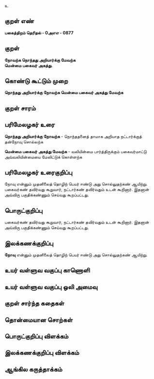 உ

## குறள் எண் 

**பகைத்திறம் தெரிதல் - 0அஎஎ - 0877**

## குறள் 

**நோவற்க நொந்தது அறியார்க்கு மேவற்க  
மென்மை பகைவர் அகத்து.**

## கொண்டு கூட்டும் முறை

**நொந்தது அறியார்க்கு நோவற்க மென்மை பகைவர் அகத்து மேவற்க**

## குறள் சாரம் 


## பரிமேலழகர் உரை

**நொந்தது அறியார்க்கு நோவற்க** - நொந்ததனைத் தாமாக அறியாத நட்டார்க்குத் தன்நோவு சொல்லற்க 

**மென்மை பகைவர் அகத்து மேவற்க** - வலியின்மை பார்த்திருக்கும் பகைவர்மாட்டு அவ்வலியின்மையை மேலிட்டுக் கொள்ளற்க

## பரிமேலழகர் உரைகுறிப்பு   

நோவு என்னும் முதனிலைத் தொழிற் பெயர் ஈண்டு அது சொல்லுதற்கண் ஆயிற்று. பகைவர்கண் தவிர்வது கூறுவார், நட்டார்கண் தவிர்வதும் உடன் கூறினார். இதனான் அவ்விரு பகுதிக்கண்ணும் செய்வது கூறப்பட்டது.

## பொருட்குறிப்பு 

பகைவர்கண் தவிர்வது கூறுவார், நட்டார்கண் தவிர்வதும் உடன் கூறினார். இதனான் அவ்விரு பகுதிக்கண்ணும் செய்வது கூறப்பட்டது.

## இலக்கணக்குறிப்பு  

**நோவு** என்னும் முதனிலைத் தொழிற் பெயர் ஈண்டு அது சொல்லுதற்கண் ஆயிற்று.

## உயர் வள்ளுவ வகுப்பு காணொளி


## உயர் வள்ளுவ வகுப்பு ஒலி அமைவு 

 
## குறள் சார்ந்த கதைகள் 


## தொன்மையான சொற்கள்


## பொருட்குறிப்பு விளக்கம்


## இலக்கணக்குறிப்பு விளக்கம்


## ஆங்கில கருத்தாக்கம் 



